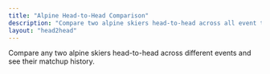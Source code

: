 ```yaml
---
title: "Alpine Head-to-Head Comparison"
description: "Compare two alpine skiers head-to-head across all event types"
layout: "head2head"
---
```


Compare any two alpine skiers head-to-head across different events and see their matchup history.